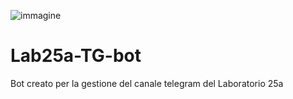 ![immagine](https://github.com/francosalvucci14/Lab25a-TG-bot/assets/120756925/caf344b1-683d-497e-bc0f-85abf029768c)

# Lab25a-TG-bot

Bot creato per la gestione del canale telegram del Laboratorio 25a
